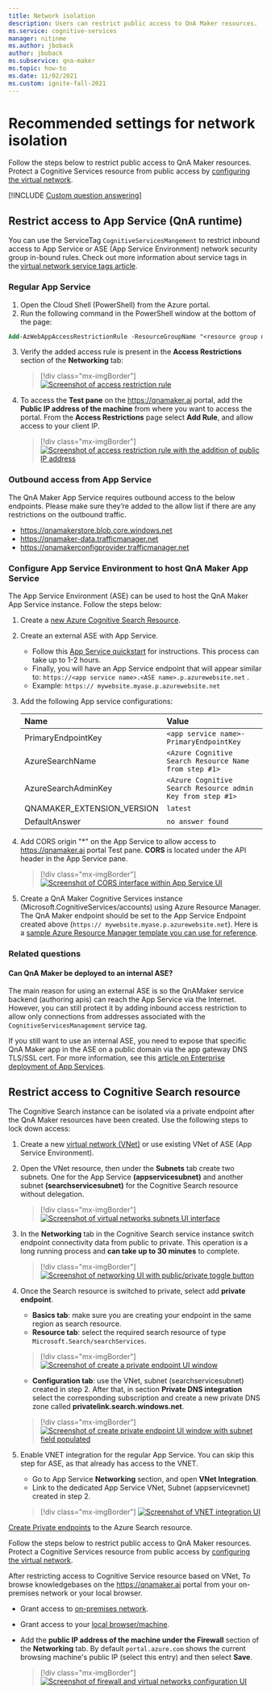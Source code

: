 ```yaml
---
title: Network isolation
description: Users can restrict public access to QnA Maker resources.
ms.service: cognitive-services
manager: nitinme
ms.author: jboback
author: jboback
ms.subservice: qna-maker
ms.topic: how-to
ms.date: 11/02/2021
ms.custom: ignite-fall-2021
---
```


# Recommended settings for network isolation

Follow the steps below to restrict public access to QnA Maker resources. Protect a Cognitive Services resource from public access by [configuring the virtual network](../../cognitive-services-virtual-networks.md?tabs=portal).

[!INCLUDE [Custom question answering](../includes/new-version.md)]

## Restrict access to App Service (QnA runtime)

You can use the ServiceTag `CognitiveServicesMangement` to restrict inbound access to App Service or ASE (App Service Environment) network security group in-bound rules. Check out more information about service tags in the [virtual network service tags article](../../../virtual-network/service-tags-overview.md). 

### Regular App Service

1. Open the Cloud Shell (PowerShell) from the Azure portal.
2. Run the following command in the PowerShell window at the bottom of the page:

```ps
Add-AzWebAppAccessRestrictionRule -ResourceGroupName "<resource group name>" -WebAppName "<app service name>" -Name "cognitive services Tag" -Priority 100 -Action Allow -ServiceTag "CognitiveServicesManagement" 
```
3.  Verify the added access rule is present in the **Access Restrictions** section of the **Networking** tab:  

    > [!div class="mx-imgBorder"]
    > [ ![Screenshot of access restriction rule]( ../media/network-isolation/access-restrictions.png) ](  ../media/network-isolation/access-restrictions.png#lightbox)

4. To access the **Test pane** on the https://qnamaker.ai portal, add the **Public IP address of the machine** from where you want to access the portal. From the **Access Restrictions** page select **Add Rule**, and allow access to your client IP. 

    > [!div class="mx-imgBorder"]
    > [ ![Screenshot of access restriction rule with the addition of public IP address]( ../media/network-isolation/public-address.png) ](  ../media/network-isolation/public-address.png#lightbox)

### Outbound access from App Service

The QnA Maker App Service requires outbound access to the below endpoints. Please make sure they’re added to the allow list if there are any restrictions on the outbound traffic.
- https://qnamakerstore.blob.core.windows.net
- https://qnamaker-data.trafficmanager.net
- https://qnamakerconfigprovider.trafficmanager.net


### Configure App Service Environment to host QnA Maker App Service

The App Service Environment (ASE) can be used to host the QnA Maker App Service instance. Follow the steps below:

1. Create a [new Azure Cognitive Search Resource](https://portal.azure.com/#create/Microsoft.Search).
2. Create an external ASE with App Service.
    - Follow this [App Service quickstart](../../../app-service/environment/create-external-ase.md#create-an-ase-and-an-app-service-plan-together) for instructions. This process can take up to 1-2 hours.
    - Finally, you will have an App Service endpoint that will appear similar to: `https://<app service name>.<ASE name>.p.azurewebsite.net` . 
	- Example: `https:// mywebsite.myase.p.azurewebsite.net`  
3. Add the following App service configurations:
    
    | Name                       | Value                                                     |
    |:---------------------------|:----------------------------------------------------------| 
    | PrimaryEndpointKey         | `<app service name>-PrimaryEndpointKey`                   | 
    | AzureSearchName            | `<Azure Cognitive Search Resource Name from step #1>`     | 
    | AzureSearchAdminKey        | `<Azure Cognitive Search Resource admin Key from step #1>`| 
    | QNAMAKER_EXTENSION_VERSION | `latest`                                                  |
    | DefaultAnswer              | `no answer found`                                         |

4. Add CORS origin "*" on the App Service to allow access to https://qnamaker.ai portal Test pane. **CORS** is located under the API header in the App Service pane.

    > [!div class="mx-imgBorder"]
    > [ ![Screenshot of CORS interface within App Service UI]( ../media/network-isolation/cross-orgin-resource-sharing.png) ](  ../media/network-isolation/cross-orgin-resource-sharing.png#lightbox)

5. Create a QnA Maker Cognitive Services instance (Microsoft.CognitiveServices/accounts) using Azure Resource Manager. The QnA Maker endpoint should be set to the App Service Endpoint created above (`https:// mywebsite.myase.p.azurewebsite.net`). Here is a [sample Azure Resource Manager template you can use for reference](https://github.com/pchoudhari/QnAMakerBackupRestore/tree/master/QnAMakerASEArmTemplate).

### Related questions

#### Can QnA Maker be deployed to an internal ASE?

The main reason for using an external ASE is so the QnAMaker service backend (authoring apis) can reach the App Service via the Internet. However, you can still protect it by adding inbound access restriction to allow only connections from addresses associated with the `CognitiveServicesManagement` service tag.

If you still want to use an internal ASE, you need to expose that specific QnA Maker app in the ASE on a public domain via the app gateway DNS TLS/SSL cert. For more information, see this [article on Enterprise deployment of App Services](/azure/architecture/reference-architectures/enterprise-integration/ase-standard-deployment).

## Restrict access to Cognitive Search resource

The Cognitive Search instance can be isolated via a private endpoint after the QnA Maker resources have been created. Use the following steps to lock down access:

1. Create a new [virtual network (VNet)](https://portal.azure.com/#create/Microsoft.VirtualNetwork-ARM) or use existing VNet of ASE (App Service Environment).
2. Open the VNet resource, then under the **Subnets** tab create two subnets. One for the App Service **(appservicesubnet)** and another subnet **(searchservicesubnet)** for the Cognitive Search resource without delegation. 

    > [!div class="mx-imgBorder"]
    > [ ![Screenshot of virtual networks subnets UI interface]( ../media/network-isolation/subnets.png) ](  ../media/network-isolation/subnets.png#lightbox)

3. In the **Networking** tab in the Cognitive Search service instance switch endpoint connectivity data from public to private. This operation is a long running process and **can take up to 30 minutes** to complete.

    > [!div class="mx-imgBorder"]
    > [ ![Screenshot of networking UI with public/private toggle button]( ../media/network-isolation/private.png) ](  ../media/network-isolation/private.png#lightbox)

4. Once the Search resource is switched to private, select add **private endpoint**.
    - **Basics tab**: make sure you are creating your endpoint in the same region as search resource.
    - **Resource tab**: select the required search resource of type `Microsoft.Search/searchServices`.

    > [!div class="mx-imgBorder"]
    > [ ![Screenshot of create a private endpoint UI window]( ../media/network-isolation/private-endpoint.png) ](  ../media/network-isolation/private-endpoint.png#lightbox)

    - **Configuration tab**:  use the VNet, subnet (searchservicesubnet) created in step 2. After that, in section **Private DNS integration** select the corresponding subscription and create a new private DNS zone called **privatelink.search.windows.net**.

     > [!div class="mx-imgBorder"]
     > [ ![Screenshot of create private endpoint UI window with subnet field populated]( ../media/network-isolation/subnet.png) ](  ../media/network-isolation/subnet.png#lightbox)

5. Enable VNET integration for the regular App Service. You can skip this step for ASE, as that already has access to the VNET.
	- Go to App Service **Networking** section, and open **VNet Integration**.
	- Link to the dedicated App Service VNet, Subnet (appservicevnet) created in step 2.
    
     > [!div class="mx-imgBorder"]
     > [ ![Screenshot of VNET integration UI]( ../media/network-isolation/integration.png) ](  ../media/network-isolation/integration.png#lightbox)

[Create Private endpoints](../reference-private-endpoint.md) to the Azure Search resource.

Follow the steps below to restrict public access to QnA Maker resources. Protect a Cognitive Services resource from public access by [configuring the virtual network](../../cognitive-services-virtual-networks.md?tabs=portal).

After restricting access to Cognitive Service resource based on VNet, To browse knowledgebases on the https://qnamaker.ai portal from your on-premises network or your local browser.
- Grant access to [on-premises network](../../cognitive-services-virtual-networks.md?tabs=portal#configuring-access-from-on-premises-networks).
- Grant access to your [local browser/machine](../../cognitive-services-virtual-networks.md?tabs=portal#managing-ip-network-rules).
- Add the **public IP address of the machine  under the Firewall** section of the **Networking** tab. By default `portal.azure.com` shows the current browsing machine's public IP (select this entry) and then select **Save**.

     > [!div class="mx-imgBorder"]
     > [ ![Screenshot of firewall and virtual networks configuration UI]( ../media/network-isolation/firewall.png) ](  ../media/network-isolation/firewall.png#lightbox)
